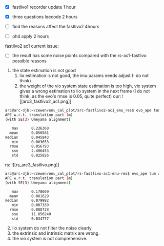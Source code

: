 - [x] fastlivo1 recorder update 1 hour
- [x] three questions leecode 2 hours
- [ ] find the reasons affect the fastlivo2 4hours
- [ ] phd apply 2 hours


fastlivo2 ac1 current issue:
- [ ] the result has some noise points compared with the rs-ac1-fastlivo
possible reasons
 1. the state estimation is not good
	1. lio estimation is not good, the imu params needs adjust (I do not think)
	2. the weight of the vio system state estimation is too high, vio system gives a wrong estimation to lio system in the next frame (I do not think, as the evo's rmse is 0.05, quite perfect)
 our:
![[arc3_fastlivo2_ac1.png]]
```bash
arc@arc-djb:~/zewen/enu_cal_plot/arc-fastlivo2-ac1_enu_res$ evo_ape tum arc3_gt.txt arc3_ac1_fastlivo2.txt --plot -a
APE w.r.t. translation part (m)
(with SE(3) Umeyama alignment)

   max      0.226360
  mean      0.050581
median      0.045843
   min      0.003653
  rmse      0.056793
   sse      2.496453
   std      0.025826
```
rs:
![[rs_arc3_fastlivo.png]]
```bash
arc@arc-djb:~/zewen/enu_cal_plot/rs-fastlivo-ac1-enu-res$ evo_ape tum arc3_gt.txt rs_fastlivo_traj.txt --plot -a
APE w.r.t. translation part (m)
(with SE(3) Umeyama alignment)

   max      0.178609
  mean      0.081629
median      0.079982
   min      0.007330
  rmse      0.088728
   sse      11.856240
   std      0.034777
```  
 
 2. lio system do not filter the noise clearly
 3. the extrinsic and intrinsic matrix are wrong.
 4. the vio system is not comprehensive.